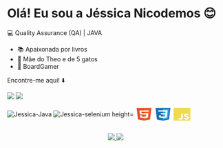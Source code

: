 # Olá! Eu sou a Jéssica Nicodemos :blush:

:computer: Quality Assurance (QA) | JAVA

- :books: Apaixonada por livros
- :boy: Mãe do Theo e de 5 gatos
- :game_die: BoardGamer

Encontre-me aqui! :arrow_down:
<div> 
 <a href="https://www.linkedin.com/in/j%C3%A9ssica-nicodemos-de-melo/" target="_blank"><img src="https://img.shields.io/badge/-LinkedIn-%230077B5?style=for-the-badge&logo=linkedin&logoColor=white" target="_blank"></a>                                                         <a href = "mailto:jessicanicodemos@gmail.com"><img src="https://img.shields.io/badge/-Gmail-%23333?style=for-the-badge&logo=gmail&logoColor=white" target="_blank"></a>
</div>

<div style="display: inline_block"><br>
  <img align="center" alt="Jessica-Java" height="40" width="50" 
  src="https://cdn.jsdelivr.net/gh/devicons/devicon/icons/java/java-original-wordmark.svg">
  <img align="center" alt="Jessica-selenium height="30" width="30" 
  src="https://cdn.jsdelivr.net/gh/devicons/devicon/icons/selenium/selenium-original.svg">
  <img align="center" alt="Jessica-HTML" height="30" width="40" src="https://raw.githubusercontent.com/devicons/devicon/master/icons/html5/html5-original.svg">
  <img align="center" alt="Jessica-CSS" height="30" width="40" src="https://raw.githubusercontent.com/devicons/devicon/master/icons/css3/css3-original.svg">
  <img align="center" alt="JEssica-js" height="30" width="40"
  src="https://raw.githubusercontent.com/devicons/devicon/master/icons/javascript/javascript-plain.svg">
  
  ##
  
<div align="center">
  <a href="https://github.com/JessicaNicodemos">
  <img height="150em" src="https://github-readme-stats.vercel.app/api?username=JessicaNicodemos&show_icons=true&theme=dracula&include_all_commits=true&count_private=true"/>
  <img height="150em" src="https://github-readme-stats.vercel.app/api/top-langs/?username=JessicaNicodemos&layout=compact&langs_count=7&theme=dracula"/>
</div>
